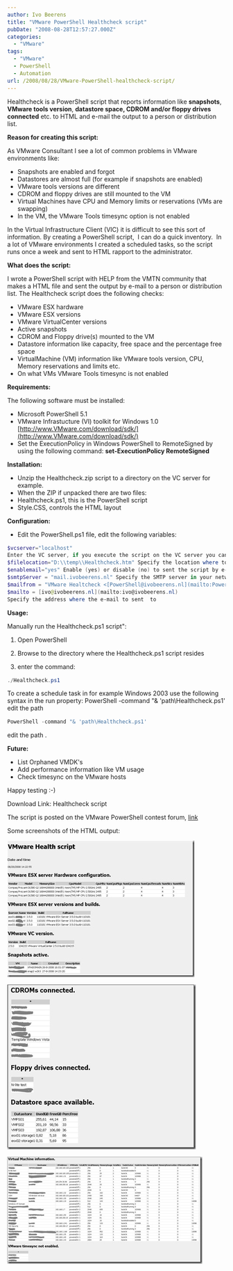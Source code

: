 ```yaml
---
author: Ivo Beerens
title: "VMware PowerShell Healthcheck script"
pubDate: "2008-08-28T12:57:27.000Z"
categories: 
  - "VMware"
tags: 
  - "VMware"
  - PowerShell
  - Automation
url: /2008/08/28/VMware-PowerShell-healthcheck-script/
---
```


Healthcheck is a PowerShell script that reports information like **snapshots**, **VMware tools version**, **datastore space, CDROM and/or floppy drives connected** etc. to HTML and e-mail the output to a person or distribution list.

**Reason for creating this script:**

As VMware Consultant I see a lot of common problems in VMware environments like:
- Snapshots are enabled and forgot
- Datastores are almost full (for example if snapshots are enabled)
- VMware tools versions are different
- CDROM and floppy drives are still mounted to the VM
- Virtual Machines have CPU and Memory limits or reservations (VMs are swapping)
- In the VM, the VMware Tools timesync option is not enabled

In the Virtual Infrastructure Client (VIC) it is difficult to see this sort of information. By creating a PowerShell script,  I can do a quick inventory.  In a lot of VMware environments I created a scheduled tasks, so the script runs once a week and sent to HTML rapport to the administrator.

**What does the script:**

I wrote a PowerShell script with HELP from the VMTN community that makes a HTML file and sent the output by e-mail to a person or distribution list. The Healthcheck script does the following checks:
- VMware ESX hardware
- VMware ESX versions
- VMware VirtualCenter versions
- Active snapshots
- CDROM and Floppy drive(s) mounted to the VM
- Datastore information like capacity, free space and the percentage free space
- VirtualMachine (VM) information like VMware tools version, CPU, Memory reservations and limits etc.
- On what VMs VMware Tools timesync is not enabled

**Requirements:**

The following software must be installed:
- Microsoft PowerShell 5.1
- VMware Infrastucture (VI) toolkit for Windows 1.0 [http://www.VMware.com/download/sdk/](http://www.VMware.com/download/sdk/)
- Set the ExecutionPolicy in Windows PowerShell to RemoteSigned by using the following command:
**set-ExecutionPolicy RemoteSigned**

**Installation:**
- Unzip the Healthcheck.zip script to a directory on the VC server for example.
- When the ZIP if unpacked there are two files:
- Healthcheck.ps1, this is the PowerShell script
- Style.CSS, controls the HTML layout

**Configuration:**

- Edit the PowerShell.ps1 file, edit the following variables:
```PowerShell
$vcserver="localhost"
Enter the VC server, if you execute the script on the VC server you can use the localhost name
$filelocation="D:\\temp\\Healthcheck.htm" Specify the location where to store the HTML output
$enablemail="yes" Enable (yes) or disable (no) to sent the script by e-mail
$smtpServer = "mail.ivobeerens.nl" Specify the SMTP server in your network
$mailfrom = "VMware Healtcheck <[PowerShell@ivobeerens.nl](mailto:PowerShell@ivobeerens.nl)\>" Specify the from field
$mailto = [ivo@ivobeerens.nl](mailto:ivo@ivobeerens.nl)
Specify the address where the e-mail to sent  to
```

**Usage:**

Manually run the Healthcheck.ps1 script":

1. Open PowerShell

2. Browse to the directory where the Healthcheck.ps1 script resides

3. enter the command:
```PowerShell
./Healthcheck.ps1
```
To create a schedule task in for example Windows 2003 use the following syntax in the run property: PowerShell -command "& 'path\Healthcheck.ps1' edit the path
```PowerShell
PowerShell -command "& 'path\Healthcheck.ps1'
```
edit the path .

**Future:**

- List Orphaned VMDK's
- Add performance information like VM usage
- Check timesync on the VMware hosts

Happy testing :-)

Download Link: Healthcheck script

The script is posted on the VMware PowerShell contest forum, [link](http://communities.VMware.com/message/1036432)

Some screenshots of the HTML output:

[![1JPG](images/1jpg-thumb.jpg)](images/1jpg.jpg)

 [![2](images/2-thumb.jpg)](images/2.jpg)

[![3](images/3-thumb.jpg)](images/3.jpg)




